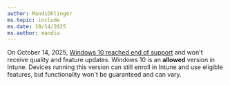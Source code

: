 ```yaml
---
author: MandiOhlinger
ms.topic: include
ms.date: 10/14/2025
ms.author: mandia
---
```


On October 14, 2025, [Windows 10 reached end of support](/lifecycle/announcements/windows-10-end-of-support) and won't receive quality and feature updates. Windows 10 is an **allowed** version in Intune. Devices running this version can still enroll in Intune and use eligible features, but functionality won't be guaranteed and can vary.
